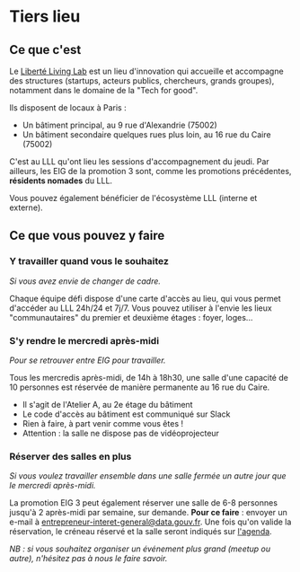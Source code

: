 # Tiers lieu

## Ce que c'est 

Le [Liberté Living Lab](https://www.liberte.paris/liberte-living-lab) est un lieu d'innovation qui accueille et accompagne des structures (startups, acteurs publics, chercheurs, grands groupes), notamment dans le domaine de la "Tech for good".

Ils disposent de locaux à Paris :
* Un bâtiment principal, au 9 rue d'Alexandrie (75002)
* Un bâtiment secondaire quelques rues plus loin, au 16 rue du Caire (75002)

C'est au LLL qu'ont lieu les sessions d'accompagnement du jeudi. 
Par ailleurs, les EIG de la promotion 3 sont, comme les promotions précédentes, **résidents nomades** du LLL. 

Vous pouvez également bénéficier de l'écosystème LLL (interne et externe). 

## Ce que vous pouvez y faire

### Y travailler quand vous le souhaitez 
_Si vous avez envie de changer de cadre._

Chaque équipe défi dispose d'une carte d'accès au lieu, qui vous permet d'accéder au LLL 24h/24 et 7j/7. Vous pouvez utiliser à l'envie les lieux "communautaires" du premier et deuxième étages : foyer, loges...

### S'y rendre le mercredi après-midi
_Pour se retrouver entre EIG pour travailler._

Tous les mercredis après-midi, de 14h à 18h30, une salle d'une capacité de 10 personnes est réservée de manière permanente au 16 rue du Caire. 
* Il s'agit de l'Atelier A, au 2e étage du bâtiment
* Le code d'accès au bâtiment est communiqué sur Slack
* Rien à faire, à part venir comme vous êtes !
* Attention : la salle ne dispose pas de vidéoprojecteur

### Réserver des salles en plus
_Si vous voulez travailler ensemble dans une salle fermée un autre jour que le mercredi après-midi._

La promotion EIG 3 peut également réserver une salle de 6-8 personnes jusqu'à 2 après-midi par semaine, sur demande.
**Pour ce faire** : envoyer un e-mail à <entrepreneur-interet-general@data.gouv.fr>. Une fois qu'on valide la réservation, le créneau réservé et la salle seront indiqués sur [l'agenda](https://owncloud.data.gouv.fr/index.php/apps/calendar/p/3DAPQwCmengcPLdm/EIG-Promo-3).

_NB : si vous souhaitez organiser un événement plus grand (meetup ou autre), n'hésitez pas à nous le faire savoir._
